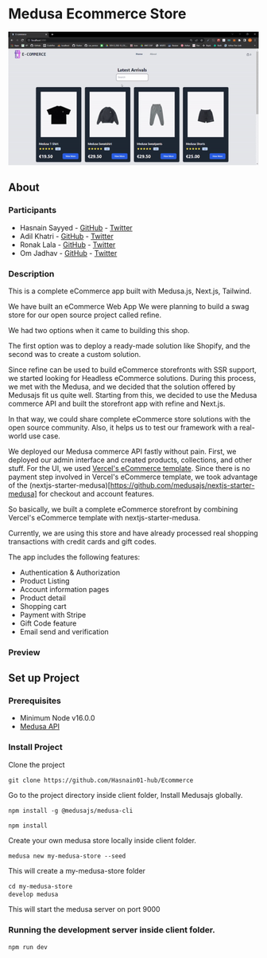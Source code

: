 # Medusa Ecommerce Store


![Preview](./preview.gif)


## About

### Participants

* Hasnain Sayyed - [GitHub](https://github.com/Hasnain01-hub) - [Twitter](https://mobile.twitter.com/hasnain93846614)
* Adil Khatri  -  [GitHub](https://github.com/adil-khatri) - [Twitter](https://twitter.com/khatriadil046)
* Ronak Lala  -  [GitHub](https://github.com/ronaklala) - [Twitter](https://twitter.com/ronaklala78564)
* Om Jadhav  -  [GitHub](https://github.com/omjadhav3714) - [Twitter](https://twitter.com/OmJadha24187157)


### Description

This is a complete eCommerce app built with Medusa.js, Next.js, Tailwind.

We have built an eCommerce Web App 
We were planning to build a swag store for our open source project called refine.

We had two options when it came to building this shop.

The first option was to deploy a ready-made solution like Shopify, and the second was to create a custom solution.

Since refine can be used to build eCommerce storefronts with SSR support, we started looking for Headless eCommerce solutions.
During this process, we met with the Medusa, and we decided that the solution offered by Medusajs fit us quite well. 
Starting from this, we decided to use the Medusa commerce API and built the storefront app with refine and Next.js. 
 
In that way, we could share complete eCommerce store solutions with the open source community. Also, it helps us to test our framework with a real-world use case.

We deployed our Medusa commerce API fastly without pain. First, we deployed our admin interface and created products, collections, and other stuff. 
For the UI, we used [Vercel's eCommerce template](https://demo.vercel.store/). Since there is no payment step involved in Vercel's eCommerce template, we took advantage of the (nextjs-starter-medusa)[https://github.com/medusajs/nextjs-starter-medusa] for checkout and account features.

So basically, we built a complete eCommerce storefront by combining Vercel's eCommerce template with nextjs-starter-medusa.

Currently, we are using this store and have already processed real shopping transactions with credit cards and gift codes. 

 The app includes the following features:
- Authentication & Authorization
- Product Listing
- Account information pages
- Product detail
- Shopping cart
- Payment with Stripe
- Gift Code feature
- Email send and verification

### Preview


<!-- ![App preview](https://refine-store.fra1.cdn.digitaloceanspaces.com/video/refine-store-demo.gif)                                                                -->
   
                                                                              
                                                                   
## Set up Project   
### Prerequisites

- Minimum Node v16.0.0 
- [Medusa API](https://docs.medusajs.com/quickstart/quick-start)

### Install Project

Clone the project

```
git clone https://github.com/Hasnain01-hub/Ecommerce
```

Go to the project directory inside client folder, Install Medusajs globally.

```
npm install -g @medusajs/medusa-cli
```
```
npm install
```

Create your own medusa store locally inside client folder.

```
medusa new my-medusa-store --seed
```
This will create a my-medusa-store folder

```
cd my-medusa-store
develop medusa
```
This will start the medusa server on port 9000

### Running the development server inside client folder.

```bash
npm run dev
```

